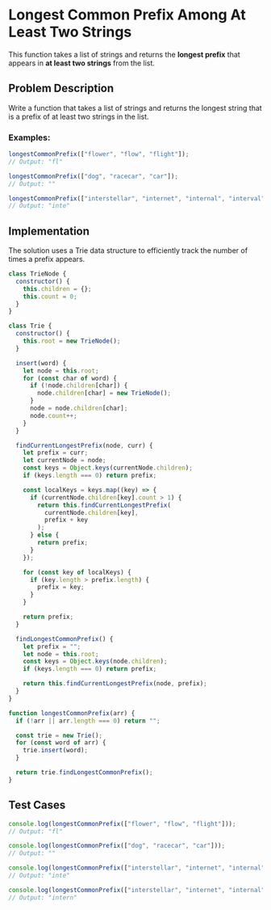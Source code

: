 # Longest Common Prefix Among At Least Two Strings

This function takes a list of strings and returns the **longest prefix** that appears in **at least two strings** from the list.

## Problem Description

Write a function that takes a list of strings and returns the longest string that is a prefix of at least two strings in the list.

### Examples:

```javascript
longestCommonPrefix(["flower", "flow", "flight"]);
// Output: "fl"

longestCommonPrefix(["dog", "racecar", "car"]);
// Output: ""

longestCommonPrefix(["interstellar", "internet", "internal", "interval"]);
// Output: "inte"
```

## Implementation

The solution uses a Trie data structure to efficiently track the number of times a prefix appears.

```javascript
class TrieNode {
  constructor() {
    this.children = {};
    this.count = 0;
  }
}

class Trie {
  constructor() {
    this.root = new TrieNode();
  }

  insert(word) {
    let node = this.root;
    for (const char of word) {
      if (!node.children[char]) {
        node.children[char] = new TrieNode();
      }
      node = node.children[char];
      node.count++;
    }
  }

  findCurrentLongestPrefix(node, curr) {
    let prefix = curr;
    let currentNode = node;
    const keys = Object.keys(currentNode.children);
    if (keys.length === 0) return prefix;

    const localKeys = keys.map((key) => {
      if (currentNode.children[key].count > 1) {
        return this.findCurrentLongestPrefix(
          currentNode.children[key],
          prefix + key
        );
      } else {
        return prefix;
      }
    });

    for (const key of localKeys) {
      if (key.length > prefix.length) {
        prefix = key;
      }
    }

    return prefix;
  }

  findLongestCommonPrefix() {
    let prefix = "";
    let node = this.root;
    const keys = Object.keys(node.children);
    if (keys.length === 0) return prefix;

    return this.findCurrentLongestPrefix(node, prefix);
  }
}

function longestCommonPrefix(arr) {
  if (!arr || arr.length === 0) return "";

  const trie = new Trie();
  for (const word of arr) {
    trie.insert(word);
  }

  return trie.findLongestCommonPrefix();
}
```

## Test Cases

```javascript
console.log(longestCommonPrefix(["flower", "flow", "flight"])); 
// Output: "fl"

console.log(longestCommonPrefix(["dog", "racecar", "car"])); 
// Output: ""

console.log(longestCommonPrefix(["interstellar", "internet", "internal", "interval"])); 
// Output: "inte"

console.log(longestCommonPrefix(["interstellar", "internet", "internal", "flow", "glow"])); 
// Output: "intern"
```
